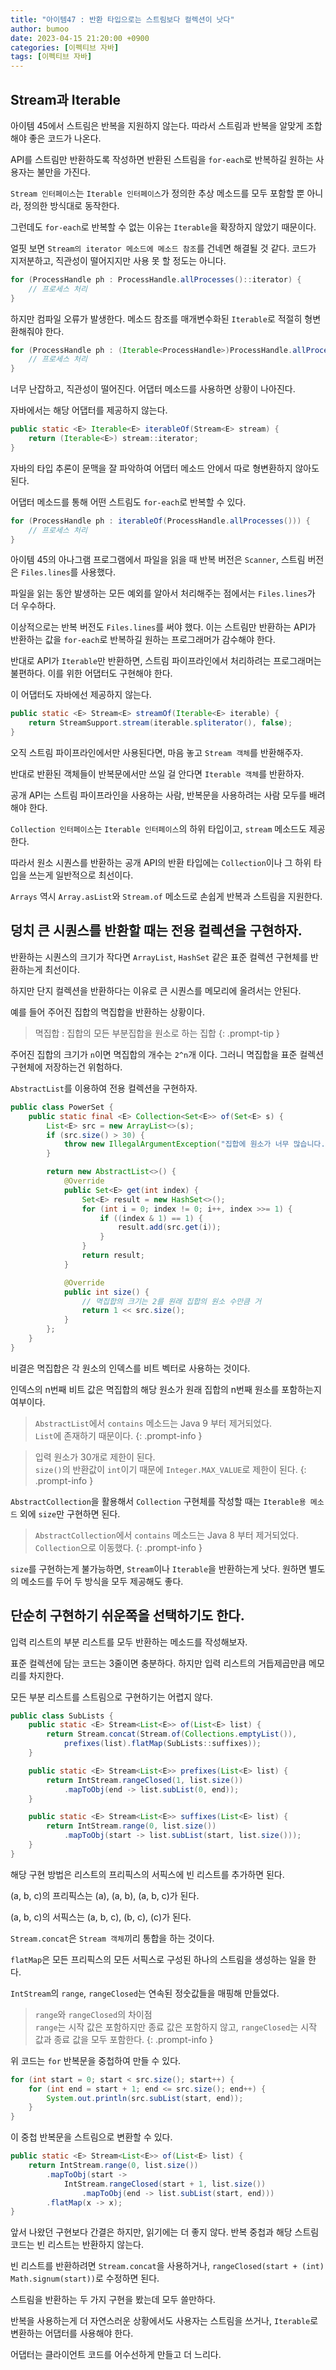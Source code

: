 ```yaml
---
title: "아이템47 : 반환 타입으로는 스트림보다 컬렉션이 낫다"
author: bumoo
date: 2023-04-15 21:20:00 +0900
categories: [이펙티브 자바]
tags: [이펙티브 자바]
---
```


## Stream과 Iterable

아이템 45에서 스트림은 반복을 지원하지 않는다. 따라서 스트림과 반복을 알맞게 조합해야 좋은 코드가 나온다.

API를 스트림만 반환하도록 작성하면 반환된 스트림을 `for-each`로 반복하길 원하는 사용자는 불만을 가진다.

`Stream 인터페이스`는  `Iterable 인터페이스`가 정의한 추상 메소드를 모두 포함할 뿐 아니라, 정의한 방식대로 동작한다.

그런데도 `for-each`로 반복할 수 없는 이유는 `Iterable`을 확장하지 않았기 때문이다.

얼핏 보면 `Stream의 iterator 메소드에 메소드 참조`를 건네면 해결될 것 같다. 코드가 지저분하고, 직관성이 떨어지지만 사용 못 할 정도는 아니다.

```java
for (ProcessHandle ph : ProcessHandle.allProcesses()::iterator) {
    // 프로세스 처리
}
```

하지만 컴파일 오류가 발생한다. 메소드 참조를 매개변수화된 `Iterable`로 적절히 형변환해줘야 한다.

```java
for (ProcessHandle ph : (Iterable<ProcessHandle>)ProcessHandle.allProcesses()::iterator) {
    // 프로세스 처리
}
```

너무 난잡하고, 직관성이 떨어진다. 어댑터 메소드를 사용하면 상황이 나아진다.

자바에서는 해당 어댑터를 제공하지 않는다.

```java
public static <E> Iterable<E> iterableOf(Stream<E> stream) {
    return (Iterable<E>) stream::iterator;
}
```

자바의 타입 추론이 문맥을 잘 파악하여 어댑터 메소드 안에서 따로 형변환하지 않아도 된다.

어댑터 메소드를 통해 어떤 스트림도 `for-each`로 반복할 수 있다.

```java
for (ProcessHandle ph : iterableOf(ProcessHandle.allProcesses())) {
    // 프로세스 처리
}
```

아이템 45의 아나그램 프로그램에서 파일을 읽을 때 반복 버전은 `Scanner`, 스트림 버전은 `Files.lines`를 사용했다.

파일을 읽는 동안 발생하는 모든 예외를 알아서 처리해주는 점에서는 `Files.lines`가 더 우수하다.

이상적으로는 반복 버전도 `Files.lines`를 써야 했다. 이는 스트림만 반환하는 API가 반환하는 값을 `for-each`로 반복하길 원하는 프로그래머가 감수해야 한다.

반대로 API가 `Iterable`만 반환하면, 스트림 파이프라인에서 처리하려는 프로그래머는 불편하다. 이를 위한 어댑터도 구현해야 한다. 

이 어댑터도 자바에선 제공하지 않는다.

```java
public static <E> Stream<E> streamOf(Iterable<E> iterable) {
    return StreamSupport.stream(iterable.spliterator(), false);
}
```

오직 스트림 파이프라인에서만 사용된다면, 마음 놓고 `Stream 객체`를 반환해주자. 

반대로 반환된 객체들이 반복문에서만 쓰일 걸 안다면 `Iterable 객체`를 반환하자.

공개 API는 스트림 파이프라인을 사용하는 사람, 반복문을 사용하려는 사람 모두를 배려해야 한다.

`Collection 인터페이스`는 `Iterable 인터페이스`의 하위 타입이고, `stream` 메소드도 제공한다.

따라서 원소 시퀀스를 반환하는 공개 API의 반환 타입에는 `Collection`이나 그 하위 타입을 쓰는게 일반적으로 최선이다.

`Arrays` 역시 `Array.asList`와 `Stream.of` 메소드로 손쉽게 반복과 스트림을 지원한다.

## 덩치 큰 시퀀스를 반환할 때는 전용 컬렉션을 구현하자.

반환하는 시퀀스의 크기가 작다면 `ArrayList`, `HashSet` 같은 표준 컬렉션 구현체를 반환하는게 최선이다. 

하지만 단지 컬렉션을 반환하다는 이유로 큰 시퀀스를 메모리에 올려서는 안된다.

예를 들어 주어진 집합의 멱집합을 반환하는 상황이다.

> 멱집합 : 집합의 모든 부분집합을 원소로 하는 집합
{: .prompt-tip }

주어진 집합의 크기가 `n`이면 멱집합의 개수는 `2^n`개 이다. 그러니 멱집합을 표준 컬렉션 구현체에 저장하는건 위험하다.

`AbstractList`를 이용하여 전용 컬렉션을 구현하자.

```java
public class PowerSet {
    public static final <E> Collection<Set<E>> of(Set<E> s) {
        List<E> src = new ArrayList<>(s);
        if (src.size() > 30) {
            throw new IllegalArgumentException("집합에 원소가 너무 많습니다.(최대 30개).: " + s);
        }

        return new AbstractList<>() {
            @Override
            public Set<E> get(int index) {
                Set<E> result = new HashSet<>();
                for (int i = 0; index != 0; i++, index >>= 1) {
                    if ((index & 1) == 1) {
                        result.add(src.get(i));
                    }
                }
                return result;
            }

            @Override
            public int size() {
                // 멱집합의 크기는 2를 원래 집합의 원소 수만큼 거
                return 1 << src.size();
            }
        };
    }
}
```

비결은 멱집합은 각 원소의 인덱스를 비트 벡터로 사용하는 것이다.

인덱스의 n번째 비트 값은 멱집합의 해당 원소가 원래 집합의 n번째 원소를 포함하는지 여부이다.

> `AbstractList`에서 `contains` 메소드는 Java 9 부터 제거되었다.<br>
> `List`에 존재하기 때문이다.
{: .prompt-info }

> 입력 원소가 30개로 제한이 된다.<br>
> `size()`의 반환값이 `int`이기 때문에 `Integer.MAX_VALUE`로 제한이 된다.
{: .prompt-info }

`AbstractCollection`을 활용해서 `Collection` 구현체를 작성할 때는 `Iterable용 메소드` 외에 `size`만 구현하면 된다.

> `AbstractCollection`에서 `contains` 메소드는 Java 8 부터 제거되었다.<br>
> `Collection`으로 이동했다.
{: .prompt-info }

`size`를 구현하는게 불가능하면, `Stream`이나 `Iterable`을 반환하는게 낫다. 원하면 별도의 메소드를 두어 두 방식을 모두 제공해도 좋다.

## 단순히 구현하기 쉬운쪽을 선택하기도 한다.

입력 리스트의 부분 리스트를 모두 반환하는 메소드를 작성해보자.

표준 컬렉션에 담는 코드는 3줄이면 충분하다. 하지만 입력 리스트의 거듭제곱만큼 메모리를 차지한다.

모든 부분 리스트를 스트림으로 구현하기는 어렵지 않다.

```java
public class SubLists {
    public static <E> Stream<List<E>> of(List<E> list) {
        return Stream.concat(Stream.of(Collections.emptyList()),
            prefixes(list).flatMap(SubLists::suffixes));
    }

    public static <E> Stream<List<E>> prefixes(List<E> list) {
        return IntStream.rangeClosed(1, list.size())
            .mapToObj(end -> list.subList(0, end));
    }

    public static <E> Stream<List<E>> suffixes(List<E> list) {
        return IntStream.range(0, list.size())
            .mapToObj(start -> list.subList(start, list.size()));
    }
}
```

해당 구현 방법은 리스트의 프리픽스의 서픽스에 빈 리스트를 추가하면 된다.

(a, b, c)의 프리픽스는 (a), (a, b), (a, b, c)가 된다.

(a, b, c)의 서픽스는 (a, b, c), (b, c), (c)가 된다.

`Stream.concat`은 `Stream 객체`끼리 통합을 하는 것이다.

`flatMap`은 모든 프리픽스의 모든 서픽스로 구성된 하나의 스트림을 생성하는 일을 한다.

`IntStream`의 `range`, `rangeClosed`는 연속된 정숫값들을 매핑해 만들었다.

> `range`와 `rangeClosed`의 차이점<br>
> `range`는 시작 값은 포함하지만 종료 값은 포함하지 않고, `rangeClosed`는 시작 값과 종료 값을 모두 포함한다.
{: .prompt-info }

위 코드는 `for` 반복문을 중첩하여 만들 수 있다.

```java
for (int start = 0; start < src.size(); start++) {
    for (int end = start + 1; end <= src.size(); end++) {
        System.out.println(src.subList(start, end));
    }
}
```

이 중첩 반복문을 스트림으로 변환할 수 있다.

```java
public static <E> Stream<List<E>> of(List<E> list) {
    return IntStream.range(0, list.size())
        .mapToObj(start -> 
            IntStream.rangeClosed(start + 1, list.size())
                .mapToObj(end -> list.subList(start, end)))
        .flatMap(x -> x);
}
```

앞서 나왔던 구현보다 간결은 하지만, 읽기에는 더 좋지 않다. 반복 중첩과 해당 스트림 코드는 빈 리스트는 반환하지 않는다.

빈 리스트를 반환하려면 `Stream.concat`을 사용하거나, `rangeClosed(start + (int) Math.signum(start))`로 수정하면 된다.

스트림을 반환하는 두 가지 구현을 봤는데 모두 쓸만하다.

반복을 사용하는게 더 자연스러운 상황에서도 사용자는 스트림을 쓰거나, `Iterable`로 변환하는 어댑터를 사용해야 한다.

어댑터는 클라이언트 코드를 어수선하게 만들고 더 느리다.
